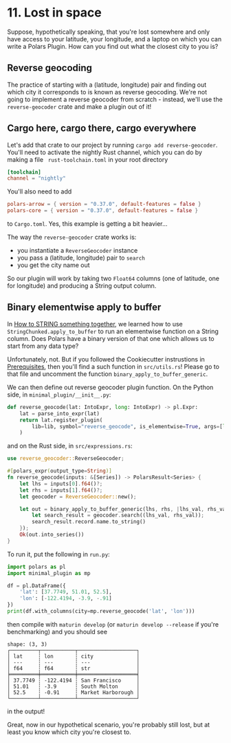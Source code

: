 # 11. Lost in space

Suppose, hypothetically speaking, that you're lost somewhere and only have access
to your latitude, your longitude, and a laptop on which you can write a Polars Plugin.
How can you find out what the closest city to you is?

## Reverse geocoding

The practice of starting with a (latitude, longitude) pair and finding out which
city it corresponds to is known as reverse geocoding.
We're not going to implement a reverse geocoder from scratch - instead, we'll
use the `reverse-geocoder` crate and make a plugin out of it!

## Cargo here, cargo there, cargo everywhere

Let's add that crate to our project by running `cargo add reverse-geocoder`.
You'll need to activate the nightly Rust channel, which you can do by making
a file ` rust-toolchain.toml` in your root directory
```toml
[toolchain]
channel = "nightly"
```
You'll also need to add
```toml
polars-arrow = { version = "0.37.0", default-features = false }
polars-core = { version = "0.37.0", default-features = false }
```
to `Cargo.toml`. Yes, this example is getting a bit heavier...

The way the `reverse-geocoder` crate works is:

- you instantiate a `ReverseGeocoder` instance
- you pass a (latitude, longitude) pair to `search`
- you get the city name out

So our plugin will work by taking two `Float64` columns (one of latitude, one
for longitude) and producing a String output column.

## Binary elementwise apply to buffer

In [How to STRING something together], we learned how to use `StringChunked.apply_to_buffer`
to run an elementwise function on a String column. Does Polars have a binary version of that one
which allows us to start from any data type?

  [Prerequisites]: ../prerequisites/
  [How to STRING something together]: ../stringify/

Unfortunately, not. But if you followed the Cookiecutter instrustions in [Prerequisites], then
you'll find a such function in `src/utils.rs`! Please go to that file and uncomment the
function `binary_apply_to_buffer_generic`.

We can then define out reverse geocoder plugin function. On the Python side,
in `minimal_plugin/__init__.py`:
```python
def reverse_geocode(lat: IntoExpr, long: IntoExpr) -> pl.Expr:
    lat = parse_into_expr(lat)
    return lat.register_plugin(
        lib=lib, symbol="reverse_geocode", is_elementwise=True, args=[long]
    )
```
and on the Rust side, in `src/expressions.rs`:
```Rust
use reverse_geocoder::ReverseGeocoder;

#[polars_expr(output_type=String)]
fn reverse_geocode(inputs: &[Series]) -> PolarsResult<Series> {
    let lhs = inputs[0].f64()?;
    let rhs = inputs[1].f64()?;
    let geocoder = ReverseGeocoder::new();

    let out = binary_apply_to_buffer_generic(lhs, rhs, |lhs_val, rhs_val| {
        let search_result = geocoder.search((lhs_val, rhs_val));
        search_result.record.name.to_string()
    });
    Ok(out.into_series())
}
```

To run it, put the following in `run.py`:
```python
import polars as pl
import minimal_plugin as mp

df = pl.DataFrame({
    'lat': [37.7749, 51.01, 52.5],
    'lon': [-122.4194, -3.9, -.91]
})
print(df.with_columns(city=mp.reverse_geocode('lat', 'lon')))
```
then compile with `maturin develop` (or `maturin develop --release` if you're benchmarking)
and you should see
```
shape: (3, 3)
┌─────────┬───────────┬───────────────────┐
│ lat     ┆ lon       ┆ city              │
│ ---     ┆ ---       ┆ ---               │
│ f64     ┆ f64       ┆ str               │
╞═════════╪═══════════╪═══════════════════╡
│ 37.7749 ┆ -122.4194 ┆ San Francisco     │
│ 51.01   ┆ -3.9      ┆ South Molton      │
│ 52.5    ┆ -0.91     ┆ Market Harborough │
└─────────┴───────────┴───────────────────┘
```
in the output!

Great, now in our hypothetical scenario, you're probably still lost, but
at least you know which city you're closest to.
